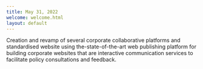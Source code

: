 ```yaml
---
title: May 31, 2022
welcome: welcome.html
layout: default
---
```


Creation and revamp of several corporate collaborative platforms and standardised website using the-state-of-the-art web publishing platform for building corporate websites that are interactive communication services to facilitate policy consultations and feedback. 
